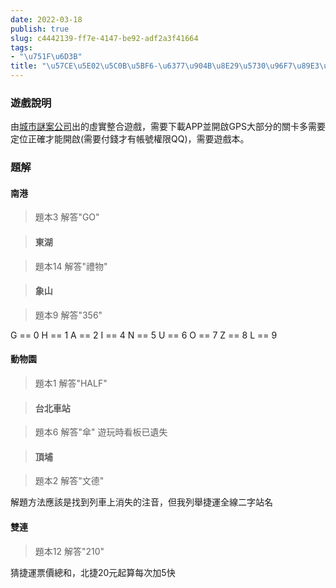 ```yaml
---
date: 2022-03-18
publish: true
slug: c4442139-ff7e-4147-be92-adf2a3f41664
tags:
- "\u751F\u6D3B"
title: "\u57CE\u5E02\u5C0B\u5BF6-\u6377\u904B\u8E29\u5730\u96F7\u89E3\u7B54.md"
---
```

### 遊戲說明

由[城市謎案公司](https://riddlecity.cc/)出的虛實整合遊戲，需要下載APP並開啟GPS大部分的關卡多需要定位正確才能開啟(需要付錢才有帳號權限QQ)，需要遊戲本。

### 題解

#### 南港

> 題本3
> 解答"GO"

> #### 東湖

> 題本14
> 解答"禮物"

> #### 象山

> 題本9
> 解答"356"



G == 0
H == 1
A == 2
I == 4
N == 5
U == 6
O == 7
Z == 8
L == 9

#### 動物園

> 題本1
> 解答"HALF"

> #### 台北車站

> 題本6
> 解答"傘"
> 遊玩時看板已遺失

> #### 頂埔

> 題本2
> 解答"文德"



解題方法應該是找到列車上消失的注音，但我列舉捷運全線二字站名

#### 雙連

> 題本12
> 解答"210"



猜捷運票價總和，北捷20元起算每次加5快
